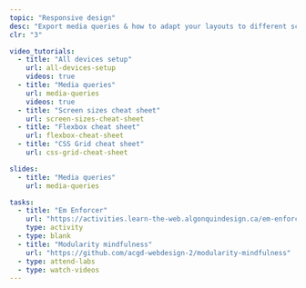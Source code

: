 ```yaml
---
topic: "Responsive design"
desc: "Export media queries & how to adapt your layouts to different screen sizes with more drastic adjustments."
clr: "3"

video_tutorials:
  - title: "All devices setup"
    url: all-devices-setup
    videos: true
  - title: "Media queries"
    url: media-queries
    videos: true
  - title: "Screen sizes cheat sheet"
    url: screen-sizes-cheat-sheet
  - title: "Flexbox cheat sheet"
    url: flexbox-cheat-sheet
  - title: "CSS Grid cheat sheet"
    url: css-grid-cheat-sheet

slides:
  - title: "Media queries"
    url: media-queries

tasks:
  - title: "Em Enforcer"
    url: "https://activities.learn-the-web.algonquindesign.ca/em-enforcer/"
    type: activity
  - type: blank
  - title: "Modularity mindfulness"
    url: "https://github.com/acgd-webdesign-2/modularity-mindfulness"
  - type: attend-labs
  - type: watch-videos
---
```

